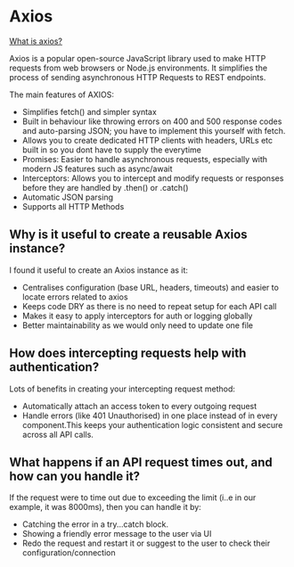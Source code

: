 # Axios

[What is axios?](https://www.geeksforgeeks.org/html/what-is-axios/)

Axios is a popular open-source JavaScript library used to make HTTP requests from web browsers or Node.js environments. It simplifies the process of sending asynchronous HTTP Requests to REST endpoints.

The main features of AXIOS:

- Simplifies fetch() and simpler syntax
- Built in behaviour like throwing errors on 400 and 500 response codes and auto-parsing JSON; you have to implement this yourself with fetch.
- Allows you to create dedicated HTTP clients with headers, URLs etc built in so you dont have to supply the everytime
- Promises: Easier to handle asynchronous requests, especially with modern JS features such as async/await
- Interceptors: Allows you to intercept and modify requests or responses before they are handled by .then() or .catch()
- Automatic JSON parsing
- Supports all HTTP Methods

## Why is it useful to create a reusable Axios instance?

I found it useful to create an Axios instance as it:

- Centralises configuration (base URL, headers, timeouts) and easier to locate errors related to axios
- Keeps code DRY as there is no need to repeat setup for each API call
- Makes it easy to apply interceptors for auth or logging globally
- Better maintainability as we would only need to update one file

## How does intercepting requests help with authentication?

Lots of benefits in creating your intercepting request method:

- Automatically attach an access token to every outgoing request
- Handle errors (like 401 Unauthorised) in one place instead of in every component.This keeps your authentication logic consistent and secure across all API calls.

## What happens if an API request times out, and how can you handle it?

If the request were to time out due to exceeding the limit (i..e in our example, it was 8000ms), then you can handle it by:

- Catching the error in a try...catch block.
- Showing a friendly error message to the user via UI
- Redo the request and restart it or suggest to the user to check their configuration/connection
